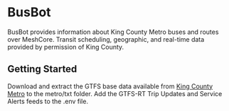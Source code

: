 # BusBot
BusBot provides information about King County Metro buses and routes over MeshCore. Transit scheduling, geographic, and real-time data provided by permission of King County.

## Getting Started
Download and extract the GTFS base data available from [King County Metro](https://kingcounty.gov/en/dept/metro/rider-tools/mobile-and-web-apps#toc-developer-resources) to the metro/txt folder.
Add the GTFS-RT Trip Updates and Service Alerts feeds to the .env file.
